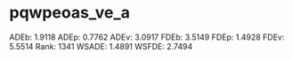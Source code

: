 # pqwpeoas_ve_a

ADEb: 1.9118
ADEp: 0.7762
ADEv: 3.0917
FDEb: 3.5149
FDEp: 1.4928
FDEv: 5.5514
Rank: 1341
WSADE: 1.4891
WSFDE: 2.7494